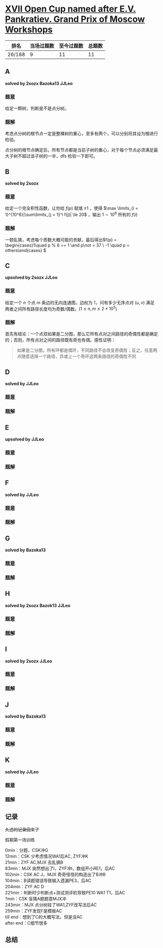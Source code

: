 # [XVII Open Cup named after E.V. Pankratiev. Grand Prix of Moscow Workshops](http://opentrains.snarknews.info/~ejudge/team.cgi?contest_id=010377)

| 排名   | 当场过题数 | 至今过题数 | 总题数 |
| ------ | ---------- | ---------- | ------ |
| 26/188 | 9          | 11         | 11     |

## **A**

**solved by 2sozx Bazoka13 JJLeo**

### 题意

给定一颗树，判断是不是点分树。

### 题解

考虑点分树的根节点一定是整棵树的重心，至多有两个，可以分别将其设为根进行检验。

点分树的根节点确定后，所有节点都是当前子树的重心，对于每个节点必须满足最大子树不超过该子树的一半，dfs 检验一下即可。

## **B**

**solved by 2sozx**

### 题意

给定一个完全积性函数，让你给 $f(p)$ 赋值 $\pm1$ ，使得 $\max \limits_{i = 1}^{10^6}|\sum\limits_{j = 1}^i f(j)| \le 20$ ，输出 $1\sim10^6$ 所有的 $f(i)$

### 题解

一顿乱猜，考虑每个质数大概可能的贡献，最后得出$f(p) = \begin{cases}1\quad p \% 6 == 1 \and p\not = 37 \\ -1 \quad p = others\end{cases} $ 

## **C**

**upsolved by 2sozx JJLeo**

### 题意

给定一个 $n$ 个点 $m$ 条边的无向连通图，边权为 $1$，问有多少无序点对 $(u,v)$ 满足两者之间所有路径长度均为奇数/偶数。($1 \le n,m \le 2 \times 10^5$)

### 题解

首先有结论：一个点双如果是二分图，那么它所有点对之间路径的奇偶性都是确定的；否则，所有点对之间的路径既有奇也有偶。感性证明：

> 如果是二分图，所有环都是偶环，不同路径不会改变奇偶性；反之，任意两点随意选择一个路径，异或上一个奇环这两条路径的奇偶性不同

## **D**

**solved by JJLeo**

### 题意



### 题解



## **E**

**upsolved by JJLeo**

### 题意



### 题解



## **F**

**solved by JJLeo**

### 题意



### 题解



## **G**

**solved by Bazoka13**

### 题意



### 题解



## **H**

**solved by 2sozx Bazok13 JJLeo**

### 题意



### 题解



## **I**

**solved by 2sozx JJLeo**

### 题意



### 题解



## **J**

**solved by Bazoka13**

### 题意



### 题解



## **K**

**solved by JJLeo**

### 题意



### 题解



## **记录**

~~久违的记录回来了~~

假期第一场训练

0min：分题，CSK冲G<br>12min：CSK 少考虑情况WA1后AC, ZYF冲K<br>21min：ZYF AC,MJX 去乱搞B<br>83min：MJX 突然想出了I，ZYF冲I，数组开小RE1，后AC<br>102min：CSK AC J，MJX 奇奇怪怪的构造出了B冲B<br>104min：B读题错误导致输入遗漏PE3，后AC<br>204min：ZYF AC D<br>221min：判断时少判断点+测试测评机导致PE10 WA1 T1，后AC<br>?min：CSK 盲猜A题题意MJX冲<br>243min：MJX 点分树挂了WA1,ZYF改写法后AC<br>259min：ZYF发现F是模板AC<br>till end：想到了C的大概写法，但是没AC<br>after end：C细节很多

## **总结**

